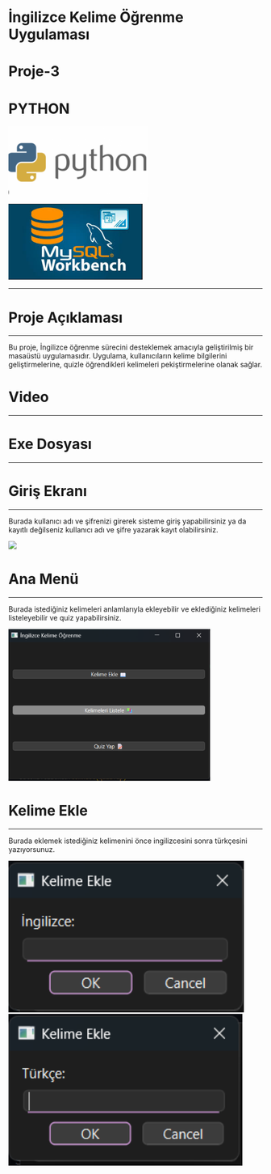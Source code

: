 # İngilizce Kelime Öğrenme Uygulaması
# Proje-3
# PYTHON
<img height="150" src="resimler/image.png">
<img height="150" src="resimler/image1.png">

-----------------------------------------------

# Proje Açıklaması
--------------------
<p>Bu proje, İngilizce öğrenme sürecini desteklemek amacıyla geliştirilmiş bir masaüstü uygulamasıdır. Uygulama, kullanıcıların kelime bilgilerini geliştirmelerine, quizle öğrendikleri kelimeleri pekiştirmelerine olanak sağlar.<p>

# Video
----------------




# Exe Dosyası
----------------


# Giriş Ekranı
----------------
<p>Burada kullanıcı adı ve şifrenizi girerek sisteme giriş yapabilirsiniz ya da kayıtlı değilseniz kullanıcı adı ve şifre yazarak kayıt olabilirsiniz.<p>
<img height="300" src="resimler/girisekranı.png">


# Ana Menü
--------------
<p>Burada istediğiniz kelimeleri anlamlarıyla ekleyebilir ve eklediğiniz kelimeleri listeleyebilir ve quiz yapabilirsiniz.<p>
<img height="300" src="resimler/anamenu.png">

# Kelime Ekle
--------------
<p>Burada eklemek istediğiniz kelimenini önce ingilizcesini sonra türkçesini yazıyorsunuz.<p>
<img height="300" src="resimler/1.png">
<img height="300" src="resimler/2.png">


